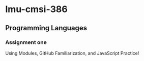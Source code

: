 # lmu-cmsi-386
## Programming Languages
### Assignment one
Using Modules, GitHub Familiarization, and JavaScript Practice!

